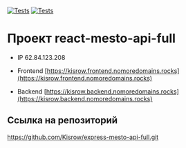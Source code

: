 [![Tests](../../actions/workflows/tests-13-sprint.yml/badge.svg)](../../actions/workflows/tests-13-sprint.yml) [![Tests](../../actions/workflows/tests-14-sprint.yml/badge.svg)](../../actions/workflows/tests-14-sprint.yml)
# Проект react-mesto-api-full

* IP  62.84.123.208

* Frontend [https://kisrow.frontend.nomoredomains.rocks](https://kisrow.frontend.nomoredomains.rocks) 

* Backend [https://kisrow.backend.nomoredomains.rocks](https://kisrow.backend.nomoredomains.rocks)

## Ссылка на репозиторий

https://github.com/Kisrow/express-mesto-api-full.git
